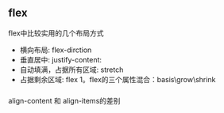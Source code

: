 ## flex

flex中比较实用的几个布局方式

- 横向布局: flex-dirction
- 垂直居中: justify-content:
- 自动填满，占据所有区域: stretch
- 占据剩余区域: flex 1。flex的三个属性混合：basis\grow\shrink

### 
align-content 和 align-items的差别